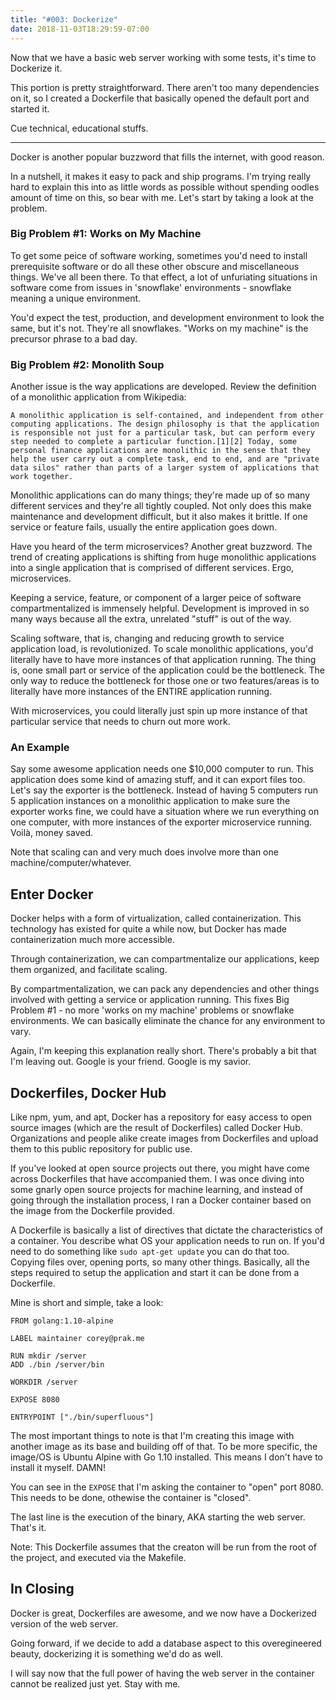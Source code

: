 ```yaml
---
title: "#003: Dockerize"
date: 2018-11-03T18:29:59-07:00
---
```


Now that we have a basic web server working with some tests, it's time to Dockerize it. 

This portion is pretty straightforward. There aren't too many dependencies on it, so I created a Dockerfile that basically opened the default port and started it. 

Cue technical, educational stuffs.

---

Docker is another popular buzzword that fills the internet, with good reason. 

In a nutshell, it makes it easy to pack and ship programs. I'm trying really hard to explain this into as little words as possible without spending oodles amount of time on this, so bear with me. Let's start by taking a look at the problem. 

### Big Problem #1: Works on My Machine

To get some peice of software working, sometimes you'd need to install prerequisite software or do all these other obscure and miscellaneous things. We've all been there. To that effect, a lot of unfuriating situations in software come from issues in 'snowflake' environments - snowflake meaning a unique environment. 

You'd expect the test, production, and development environment to look the same, but it's not. They're all snowflakes. "Works on my machine" is the precursor phrase to a bad day. 

### Big Problem #2: Monolith Soup

Another issue is the way applications are developed. Review the definition of a monolithic application from Wikipedia:

`A monolithic application is self-contained, and independent from other computing applications. The design philosophy is that the application is responsible not just for a particular task, but can perform every step needed to complete a particular function.[1][2] Today, some personal finance applications are monolithic in the sense that they help the user carry out a complete task, end to end, and are "private data silos" rather than parts of a larger system of applications that work together.`

Monolithic applications can do many things; they're made up of so many different services and they're all tightly coupled. Not only does this make maintenance and development difficult, but it also makes it brittle. If one service or feature fails, usually the entire application goes down. 

Have you heard of the term microservices? Another great buzzword. The trend of creating applications is shifting from huge monolithic applications into a single application that is comprised of different services. Ergo, microservices. 

Keeping a service, feature, or component of a larger peice of software compartmentalized is immensely helpful. Development is improved in so many ways because all the extra, unrelated "stuff" is out of the way.

Scaling software, that is, changing and reducing growth to service application load, is revolutionized. To scale monolithic applications, you'd literally have to have more instances of that application running. The thing is, oone small part or service of the application could be the bottleneck. The only way to reduce the bottleneck for those one or two features/areas is to literally have more instances of the ENTIRE application running. 

With microservices, you could literally just spin up more instance of that particular service that needs to churn out more work. 

### An Example

Say some awesome application needs one $10,000 computer to run. This application does some kind of amazing stuff, and it can export files too. Let's say the exporter is the bottleneck. Instead of having 5 computers run 5 application instances on a monolithic application to make sure the exporter works fine, we could have a situation where we run everything on one computer, with more instances of the exporter microservice running. Voilà, money saved. 

Note that scaling can and very much does involve more than one machine/computer/whatever.

## Enter Docker

Docker helps with a form of virtualization, called containerization. This technology has existed for quite a while now, but Docker has made containerization much more accessible. 

Through containerization, we can compartmentalize our applications, keep them organized, and facilitate scaling. 

By compartmentalization, we can pack any dependencies and other things involved with getting a service or application running. This fixes Big Problem #1 - no more 'works on my machine' problems or snowflake environments. We can basically eliminate the chance for any environment to vary. 

Again, I'm keeping this explanation really short. There's probably a bit that I'm leaving out. Google is your friend. Google is my savior.

## Dockerfiles, Docker Hub

Like npm, yum, and apt, Docker has a repository for easy access to open source images (which are the result of Dockerfiles) called Docker Hub. Organizations and people alike create images from Dockerfiles and upload them to this public repository for public use.

If you've looked at open source projects out there, you might have come across Dockerfiles that have accompanied them. I was once diving into some gnarly open source projects for machine learning, and instead of going through the installation process, I ran a Docker container based on the image from the Dockerfile provided.

A Dockerfile is basically a list of directives that dictate the characteristics of a container. You describe what OS your application needs to run on. If you'd need to do something like `sudo apt-get update` you can do that too. Copying files over, opening ports, so many other things. Basically, all the steps required to setup the application and start it can be done from a Dockerfile. 

Mine is short and simple, take a look:

```
FROM golang:1.10-alpine 

LABEL maintainer corey@prak.me 

RUN mkdir /server 
ADD ./bin /server/bin

WORKDIR /server 

EXPOSE 8080

ENTRYPOINT ["./bin/superfluous"]
```

The most important things to note is that I'm creating this image with another image as its base and building off of that. To be more specific, the image/OS is Ubuntu Alpine with Go 1.10 installed. This means I don't have to install it myself. DAMN!

You can see in the `EXPOSE` that I'm asking the container to "open" port 8080. This needs to be done, othewise the container is "closed".

The last line is the execution of the binary, AKA starting the web server. That's it. 

Note: This Dockerfile assumes that the creaton will be run from the root of the project, and executed via the Makefile.

## In Closing 

Docker is great, Dockerfiles are awesome, and we now have a Dockerized version of the web server.

Going forward, if we decide to add a database aspect to this overegineered beauty, dockerizing it is something we'd do as well. 

I will say now that the full power of having the web server in the container cannot be realized just yet. Stay with me.